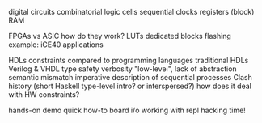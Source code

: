 digital circuits
    combinatorial
        logic cells
    sequential
        clocks
        registers
        (block) RAM

FPGAs
    vs ASIC
    how do they work?
        LUTs
        dedicated blocks
        flashing
    example: iCE40
    applications

HDLs
    constraints compared to programming languages
    traditional HDLs
        Verilog & VHDL
        type safety
        verbosity
        "low-level", lack of abstraction
        semantic mismatch
            imperative description of sequential processes
    Clash
        history
        (short Haskell type-level intro? or interspersed?)
        how does it deal with HW constraints?

hands-on
    demo
    quick how-to
        board i/o
        working with repl
    hacking time!
